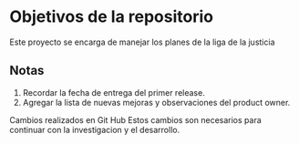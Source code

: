 # Objetivos de la repositorio

Este proyecto se encarga de manejar los planes de la liga de la justicia


## Notas
1. Recordar la fecha de entrega del primer release.
2. Agregar la lista de nuevas mejoras y observaciones del product owner.


Cambios realizados en Git Hub
Estos cambios son necesarios para continuar con la investigacion y el desarrollo.

